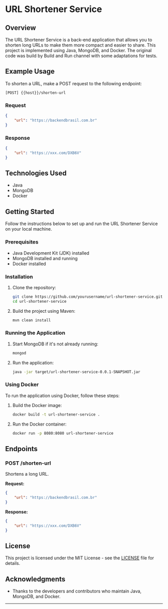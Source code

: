 
# URL Shortener Service

## Overview
The URL Shortener Service is a back-end application that allows you to shorten long URLs to make them more compact and easier to share. This project is implemented using Java, MongoDB, and Docker.
The original code was build by Build and Run channel with some adaptations for tests.

## Example Usage
To shorten a URL, make a POST request to the following endpoint:

```
[POST] {{host}}/shorten-url
```

### Request
```json
{
    "url": "https://backendbrasil.com.br"
}
```

### Response
```json
{
    "url": "https://xxx.com/DXB6V"
}
```

## Technologies Used
- Java
- MongoDB
- Docker

## Getting Started
Follow the instructions below to set up and run the URL Shortener Service on your local machine.

### Prerequisites
- Java Development Kit (JDK) installed
- MongoDB installed and running
- Docker installed

### Installation
1. Clone the repository:
   ```bash
   git clone https://github.com/yourusername/url-shortener-service.git
   cd url-shortener-service
   ```

2. Build the project using Maven:
   ```bash
   mvn clean install
   ```

### Running the Application
1. Start MongoDB if it's not already running:
   ```bash
   mongod
   ```

2. Run the application:
   ```bash
   java -jar target/url-shortener-service-0.0.1-SNAPSHOT.jar
   ```

### Using Docker
To run the application using Docker, follow these steps:

1. Build the Docker image:
   ```bash
   docker build -t url-shortener-service .
   ```

2. Run the Docker container:
   ```bash
   docker run -p 8080:8080 url-shortener-service
   ```

## Endpoints
### POST /shorten-url
Shortens a long URL.

**Request:**
```json
{
    "url": "https://backendbrasil.com.br"
}
```

**Response:**
```json
{
    "url": "https://xxx.com/DXB6V"
}
```

## License
This project is licensed under the MIT License - see the [LICENSE](LICENSE) file for details.

## Acknowledgments
- Thanks to the developers and contributors who maintain Java, MongoDB, and Docker.

---

